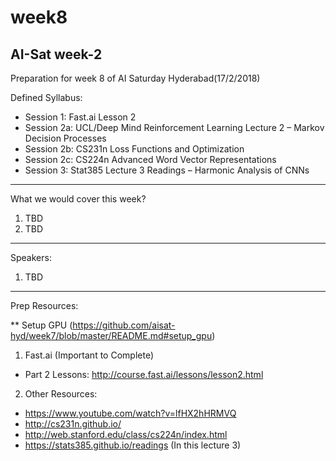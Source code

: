 # week8
AI-Sat week-2
--------------------------
Preparation for week 8 of AI Saturday Hyderabad(17/2/2018)

Defined Syllabus:

- Session 1: Fast.ai Lesson 2
- Session 2a: UCL/Deep Mind Reinforcement Learning Lecture 2 – Markov Decision Processes
- Session 2b: CS231n Loss Functions and Optimization
- Session 2c: CS224n Advanced Word Vector Representations
- Session 3: Stat385 Lecture 3 Readings – Harmonic Analysis of CNNs

-------------------------
What we would cover this week?

1. TBD
2. TBD

-------------------------
Speakers:

1. TBD

------------------------------------
Prep Resources:

** Setup GPU (https://github.com/aisat-hyd/week7/blob/master/README.md#setup_gpu)

1. Fast.ai (Important to Complete)
- Part 2 Lessons: http://course.fast.ai/lessons/lesson2.html

2. Other Resources:
- https://www.youtube.com/watch?v=lfHX2hHRMVQ
- http://cs231n.github.io/
- http://web.stanford.edu/class/cs224n/index.html
- https://stats385.github.io/readings (In this lecture 3)
